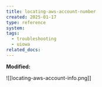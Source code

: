 ```yaml
---
title: locating-aws-account-number
created: 2025-01-17
type: reference
system: 
tags:
  - troubleshooting
  - uiowa
related_docs:
---
```

**Modified:**

![[locating-aws-account-info.png]]
